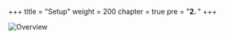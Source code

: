 +++
title = "Setup"
weight = 200
chapter = true
pre = "<b>2. </b>"
+++

![Overview](/slides/setup.png?classes=border)
